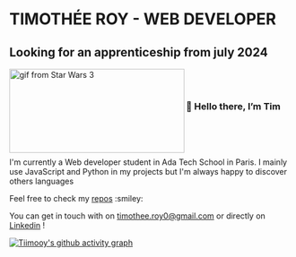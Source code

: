 # TIMOTHÉE ROY - WEB DEVELOPER 
## Looking for an apprenticeship from july 2024

  <img align="left" width="312px" height="150px" margin-right="10px" src="https://github.com/TimotheeRoy/TimotheeRoy/assets/146728540/03b85aa2-88cc-46eb-8f97-1270b28cf4db" alt="gif from Star Wars 3">
  <br> <br> 
  <h3> 👋 Hello there, I’m Tim </h3> 
  <br> <br> <br>
  <p> I'm currently a Web developer student in Ada Tech School in Paris. I mainly use JavaScript and Python in my projects but I'm always happy to discover others languages </p>
  <p> Feel free to check my <a href="https://github.com/TimotheeRoy?tab=repositories">repos</a> :smiley: </p>
  <p> You can get in touch with on <a href="mailto:timothee.roy0@gmail.com">timothee.roy0@gmail.com</a> or directly on <a href="https://www.linkedin.com/in/timoth%C3%A9e-roy-39752b271/" target="_blank">Linkedin</a> !   </p>

  [![Tiimooy's github activity graph](https://github-readme-activity-graph.vercel.app/graph?username=TimotheeRoy&theme=github-compact	)](https://github.com/ashutosh00710/github-readme-activity-graph)


 


